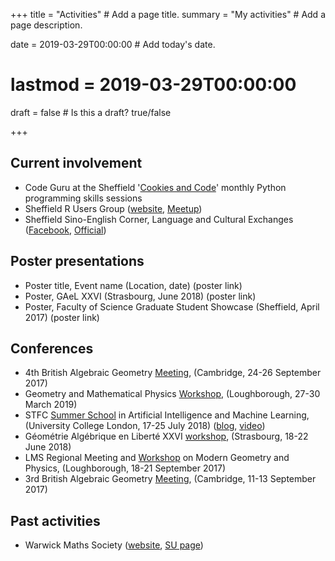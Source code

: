+++
title = "Activities"  # Add a page title.
summary = "My activities"  # Add a page description.

date = 2019-03-29T00:00:00  # Add today's date.
# lastmod = 2019-03-29T00:00:00

draft = false  # Is this a draft? true/false

+++

## Current involvement
- Code Guru at the Sheffield '[Cookies and Code](https://twitter.com/UoSCookiesCode)' monthly Python programming skills sessions
- Sheffield R Users Group ([website](http://sheffieldr.github.io/), [Meetup](https://www.meetup.com/SheffieldR-Sheffield-R-Users-Group/))
- Sheffield Sino-English Corner, Language and Cultural Exchanges ([Facebook](https://www.facebook.com/SinoEnglishCorner), [Official](https://www.sheffield.ac.uk/confucius/sec))


## Poster presentations
- Poster title, Event name (Location, date) (poster link)
- Poster, GAeL XXVI (Strasbourg, June 2018) (poster link)
- Poster, Faculty of Science Graduate Student Showcase (Sheffield, April 2017) (poster link)

## Conferences

- 4th British Algebraic Geometry [Meeting](https://www.bragmeeting.uk/), (Cambridge, 24-26 September 2017)
- Geometry and Mathematical Physics [Workshop](https://sites.google.com/site/gmplboro/gmp2019), (Loughborough, 27-30 March 2019)
- STFC [Summer School](https://indico.cern.ch/event/702529/) in Artificial Intelligence and Machine Learning, (University College London, 17-25 July 2018) ([blog](https://blogs.ucl.ac.uk/science/2018/09/26/ucl-stfc-summer-school-in-machine-learning-and-artificial-intelligence/), [video](https://www.hep.ucl.ac.uk/cdt-dis/media.shtml))
- Géométrie Algébrique en Liberté XXVI [workshop](http://irma.math.unistra.fr/article1684.html), (Strasbourg, 18-22 June 2018)
- LMS Regional Meeting and [Workshop](https://sites.google.com/site/gmplboro/lms2017) on Modern Geometry and Physics, (Loughborough, 18-21 September 2017)
- 3rd British Algebraic Geometry [Meeting](https://www.bragmeeting.uk/3rd-brag-meeting-1), (Cambridge, 11-13 September 2017)

## Past activities
- Warwick Maths Society ([website](https://www.warwickmaths.com/), [SU page](https://www.warwicksu.com/societies/maths/))